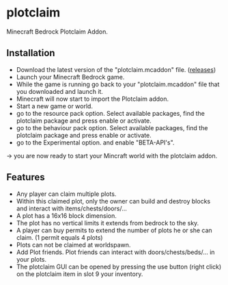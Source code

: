 # plotclaim
Minecraft Bedrock Plotclaim Addon.

## Installation
- Download the latest version of the "plotclaim.mcaddon" file. ([releases](https://github.com/wiposoftware/plotclaim/releases))
- Launch your Minecraft Bedrock game.
- While the game is running go back to your "plotclaim.mcaddon" file that you downloaded and launch it.
- Minecraft will now start to import the Plotclaim addon.
- Start a new game or world.
- go to the resource pack option. Select available packages, find the plotclaim package and press enable or activate.
- go to the behaviour pack option. Select available packages, find the plotclaim package and press enable or activate.
- go to the Experimental option. and enable "BETA-API's".

-> you are now ready to start your Mincraft world with the plotclaim addon.

## Features
- Any player can claim multiple plots.
- Within this claimed plot, only the owner can build and destroy blocks and interact with items/chests/doors/...
- A plot has a 16x16 block dimension.
- The plot has no vertical limits it extends from bedrock to the sky. 
- A player can buy permits to extend the number of plots he or she can claim. (1 permit equals 4 plots)
- Plots can not be claimed at worldspawn.
- Add Plot friends. Plot friends can interact with doors/chests/beds/... in your plots.
- The plotclaim GUI can be opened by pressing the use button (right click) on the plotclaim item in slot 9 your inventory.


